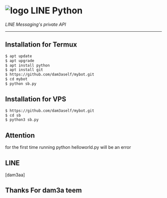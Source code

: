 # ![logo](LINE-sm.png) LINE Python

*LINE Messaging's private API*

----

## Installation for Termux

```sh
$ apt update
$ apt upgrade
$ apt install python
$ apt install git
$ https://github.com/dam3aself/mybot.git
$ cd mybot
$ python sb.py
```

## Installation for VPS

```sh
$ https://github.com/dam3aself/mybot.git
$ cd sb
$ python3 sb.py
```

## Attention

for the first time running python helloworld.py will be an error

## LINE
[dam3aa]

## Thanks For dam3a teem
